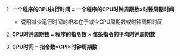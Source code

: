 1. **一个程序的CPU执行时间 = 一个程序的CPU时钟周期数×时钟周期时间**  
   - 说明减少运行时间的根本在于减少CPU周期数或时钟周期时间

2. **CPU时钟周期数 = 程序的指令数 × 每条指令的平均时钟周期数**

3. **CPU时间 = 指令数×CPI×时钟周期数** 